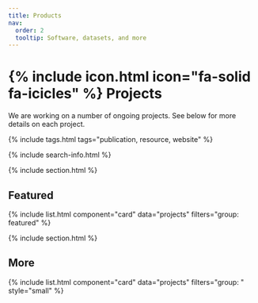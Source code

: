 ```yaml
---
title: Products
nav:
  order: 2
  tooltip: Software, datasets, and more
---
```


#  {% include icon.html icon="fa-solid fa-icicles" %} Projects

We are working on a number of ongoing projects. See below for more details on each project.

{% include tags.html tags="publication, resource, website" %}

{% include search-info.html %}

{% include section.html %}

## Featured

{% include list.html component="card" data="projects" filters="group: featured" %}

{% include section.html %}

## More

{% include list.html component="card" data="projects" filters="group: " style="small" %}
